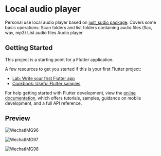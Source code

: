 # Local audio player

Personal use local audio player based on [just_sudio package](https://pub.dev/packages/just_audio).
Covers some basic operations:
Scan folders and list folders containing audio files (flac, wav, mp3)
List audio files
Audio player

## Getting Started

This project is a starting point for a Flutter application.

A few resources to get you started if this is your first Flutter project:

- [Lab: Write your first Flutter app](https://docs.flutter.dev/get-started/codelab)
- [Cookbook: Useful Flutter samples](https://docs.flutter.dev/cookbook)

For help getting started with Flutter development, view the
[online documentation](https://docs.flutter.dev/), which offers tutorials,
samples, guidance on mobile development, and a full API reference.

## Preview

![WechatIMG96](https://github.com/LeoLionly5/Audio_player/assets/60843629/6f7309ac-e31a-410e-9a92-224b1aea94c1)

![WechatIMG97](https://github.com/LeoLionly5/Audio_player/assets/60843629/726121e4-9582-453f-b603-463f37713bdb)

![WechatIMG98](https://github.com/LeoLionly5/Audio_player/assets/60843629/980b18e1-f9b5-4ebf-b3a9-9d8f8b6fe780)
